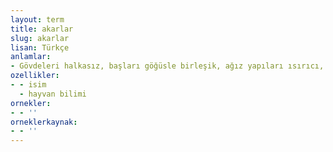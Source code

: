 ```yaml
---
layout: term
title: akarlar
slug: akarlar
lisan: Türkçe
anlamlar:
- Gövdeleri halkasız, başları göğüsle birleşik, ağız yapıları ısırıcı, sokucu veya emici örümceğimsiler takımı
ozellikler:
- - isim
  - hayvan bilimi
ornekler:
- - ''
orneklerkaynak:
- - ''
---
```

